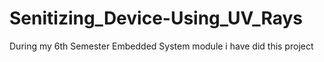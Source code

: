 # Senitizing_Device-Using_UV_Rays
 During my 6th Semester Embedded System module i have did this project
